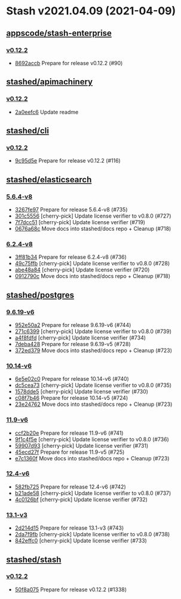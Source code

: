 # Stash v2021.04.09 (2021-04-09)


## [appscode/stash-enterprise](https://github.com/appscode/stash-enterprise)

### [v0.12.2](https://github.com/appscode/stash-enterprise/releases/tag/v0.12.2)

- [8692accb](https://github.com/appscode/stash-enterprise/commit/8692accb) Prepare for release v0.12.2 (#90)



## [stashed/apimachinery](https://github.com/stashed/apimachinery)

### [v0.12.2](https://github.com/stashed/apimachinery/releases/tag/v0.12.2)

- [2a0eefc6](https://github.com/stashed/apimachinery/commit/2a0eefc6) Update readme



## [stashed/cli](https://github.com/stashed/cli)

### [v0.12.2](https://github.com/stashed/cli/releases/tag/v0.12.2)

- [9c95d5e](https://github.com/stashed/cli/commit/9c95d5e) Prepare for release v0.12.2 (#116)



## [stashed/elasticsearch](https://github.com/stashed/elasticsearch)

### [5.6.4-v8](https://github.com/stashed/elasticsearch/releases/tag/5.6.4-v8)

- [3267fe97](https://github.com/stashed/elasticsearch/commit/3267fe97) Prepare for release 5.6.4-v8 (#735)
- [301c5556](https://github.com/stashed/elasticsearch/commit/301c5556) [cherry-pick] Update license verifier to v0.8.0 (#727)
- [7f7dcc51](https://github.com/stashed/elasticsearch/commit/7f7dcc51) [cherry-pick] Update license verifier (#719)
- [0676a68c](https://github.com/stashed/elasticsearch/commit/0676a68c) Move docs into stashed/docs repo + Cleanup (#718)


### [6.2.4-v8](https://github.com/stashed/elasticsearch/releases/tag/6.2.4-v8)

- [3ff81b34](https://github.com/stashed/elasticsearch/commit/3ff81b34) Prepare for release 6.2.4-v8 (#736)
- [49c75ffb](https://github.com/stashed/elasticsearch/commit/49c75ffb) [cherry-pick] Update license verifier to v0.8.0 (#728)
- [abe48a84](https://github.com/stashed/elasticsearch/commit/abe48a84) [cherry-pick] Update license verifier (#720)
- [0912790c](https://github.com/stashed/elasticsearch/commit/0912790c) Move docs into stashed/docs repo + Cleanup (#718)



## [stashed/postgres](https://github.com/stashed/postgres)

### [9.6.19-v6](https://github.com/stashed/postgres/releases/tag/9.6.19-v6)

- [952e50a2](https://github.com/stashed/postgres/commit/952e50a2) Prepare for release 9.6.19-v6 (#744)
- [271c6399](https://github.com/stashed/postgres/commit/271c6399) [cherry-pick] Update license verifier to v0.8.0 (#739)
- [a4f8fdfd](https://github.com/stashed/postgres/commit/a4f8fdfd) [cherry-pick] Update license verifier (#734)
- [7deba428](https://github.com/stashed/postgres/commit/7deba428) Prepare for release 9.6.19-v5 (#728)
- [372ed379](https://github.com/stashed/postgres/commit/372ed379) Move docs into stashed/docs repo + Cleanup (#723)


### [10.14-v6](https://github.com/stashed/postgres/releases/tag/10.14-v6)

- [6e5e02c0](https://github.com/stashed/postgres/commit/6e5e02c0) Prepare for release 10.14-v6 (#740)
- [dc5cea73](https://github.com/stashed/postgres/commit/dc5cea73) [cherry-pick] Update license verifier to v0.8.0 (#735)
- [1578dde5](https://github.com/stashed/postgres/commit/1578dde5) [cherry-pick] Update license verifier (#730)
- [c08f7b46](https://github.com/stashed/postgres/commit/c08f7b46) Prepare for release 10.14-v5 (#724)
- [23e24762](https://github.com/stashed/postgres/commit/23e24762) Move docs into stashed/docs repo + Cleanup (#723)


### [11.9-v6](https://github.com/stashed/postgres/releases/tag/11.9-v6)

- [ccf2b20e](https://github.com/stashed/postgres/commit/ccf2b20e) Prepare for release 11.9-v6 (#741)
- [9f1c4f5e](https://github.com/stashed/postgres/commit/9f1c4f5e) [cherry-pick] Update license verifier to v0.8.0 (#736)
- [59907d93](https://github.com/stashed/postgres/commit/59907d93) [cherry-pick] Update license verifier (#731)
- [45ecd27f](https://github.com/stashed/postgres/commit/45ecd27f) Prepare for release 11.9-v5 (#725)
- [e7c1360f](https://github.com/stashed/postgres/commit/e7c1360f) Move docs into stashed/docs repo + Cleanup (#723)


### [12.4-v6](https://github.com/stashed/postgres/releases/tag/12.4-v6)

- [582fb725](https://github.com/stashed/postgres/commit/582fb725) Prepare for release 12.4-v6 (#742)
- [b21ade58](https://github.com/stashed/postgres/commit/b21ade58) [cherry-pick] Update license verifier to v0.8.0 (#737)
- [4c0126bf](https://github.com/stashed/postgres/commit/4c0126bf) [cherry-pick] Update license verifier (#732)


### [13.1-v3](https://github.com/stashed/postgres/releases/tag/13.1-v3)

- [2d214d15](https://github.com/stashed/postgres/commit/2d214d15) Prepare for release 13.1-v3 (#743)
- [2da7f9fb](https://github.com/stashed/postgres/commit/2da7f9fb) [cherry-pick] Update license verifier to v0.8.0 (#738)
- [842effc0](https://github.com/stashed/postgres/commit/842effc0) [cherry-pick] Update license verifier (#733)



## [stashed/stash](https://github.com/stashed/stash)

### [v0.12.2](https://github.com/stashed/stash/releases/tag/v0.12.2)

- [50f8a075](https://github.com/stashed/stash/commit/50f8a075) Prepare for release v0.12.2 (#1338)



